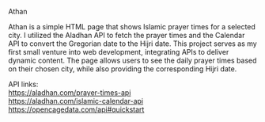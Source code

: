 Athan

Athan is a simple HTML page that shows Islamic prayer times for a selected city. 
I utilized the Aladhan API to fetch the prayer times and the Calendar API to convert the Gregorian date to the Hijri date. 
This project serves as my first small venture into web development, integrating APIs to deliver dynamic content.
The page allows users to see the daily prayer times based on their chosen city, while also providing the corresponding Hijri date.

API links:  
https://aladhan.com/prayer-times-api  
https://aladhan.com/islamic-calendar-api  
https://opencagedata.com/api#quickstart
